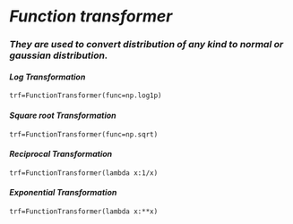 # *Function transformer* #

### *They are used to convert distribution of any kind to normal  or gaussian distribution.* ###

#### *Log Transformation* #### 
    
    trf=FunctionTransformer(func=np.log1p)

#### *Square root Transformation* #### 

    trf=FunctionTransformer(func=np.sqrt)

#### *Reciprocal Transformation* #### 

    trf=FunctionTransformer(lambda x:1/x)

#### *Exponential Transformation* #### 

    trf=FunctionTransformer(lambda x:**x)




